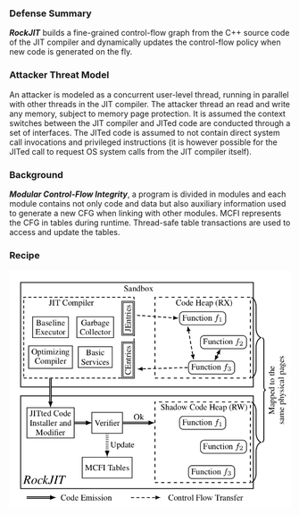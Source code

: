 ### Defense Summary

***RockJIT*** builds a fine-grained control-flow graph from the C++ source code of the JIT compiler and dynamically updates the control-flow policy when new code is generated on the fly.

### Attacker Threat Model

An attacker is modeled as a concurrent user-level thread, running in parallel with other threads in the JIT compiler. The attacker thread an read and write any memory, subject to memory page protection. It is assumed the context switches between the JIT compiler and JITed code are conducted through a set of interfaces. The JITed code is assumed to not contain direct system call invocations and privileged instructions (it is however possible for the JITed call to request OS system calls from the JIT compiler itself).

### Background

***Modular Control-Flow Integrity***, a program is divided in modules and each module contains not only code and data but also auxiliary information used to generate a new CFG when linking with other modules. MCFI represents the CFG in tables during runtime. Thread-safe table transactions are used to access and update the tables.

### Recipe

![](img/RockJIT.png)

